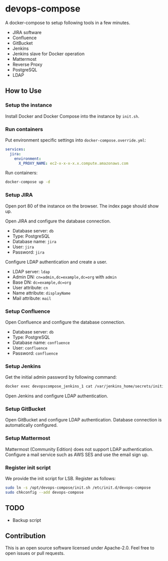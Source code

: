 # devops-compose

A docker-compose to setup following tools in a few minutes.

* JIRA software
* Confluence
* GitBucket
* Jenkins
* Jenkins slave for Docker operation
* Mattermost
* Reverse Proxy
* PostgreSQL
* LDAP


## How to Use

### Setup the instance

Install Docker and Docker Compose into the instance by `init.sh`.

### Run containers

Put environment specific settings into `docker-compose.override.yml`:

```yaml
services:
  jira:
    environment:
      X_PROXY_NAME: ec2-x-x-x-x.x.compute.amazonaws.com
```

Run containers:

```sh
docker-compose up -d
```

### Setup JIRA

Open port 80 of the instance on the browser.
The index page should show up.

Open JIRA and configure the database connection.

- Database server: `db`
- Type: PostgreSQL
- Database name: `jira`
- User: `jira`
- Password: `jira`

Configure LDAP authentication and create a user.

- LDAP server: `ldap`
- Admin DN: `cn=admin,dc=example,dc=org` with `admin`
- Base DN: `dc=example,dc=org`
- User attribute: `cn`
- Name attribute: `displayName`
- Mail attribute: `mail`

### Setup Confluence

Open Confluence and configure the database connection.

- Database server: `db`
- Type: PostgreSQL
- Database name: `confluence`
- User: `confluence`
- Password: `confluence`

### Setup Jenkins

Get the initial admin password by following command:

```sh
docker exec devopscompose_jenkins_1 cat /var/jenkins_home/secrets/initialAdminPassword
```

Open Jenkins and configure LDAP authentication.

### Setup GitBucket

Open GitBucket and configure LDAP authentication.
Database connection is automatically configured.

### Setup Mattermost

Mattermost (Community Edition) does not support LDAP authentication.
Configure a mail service such as AWS SES and use the email sign up.

### Register init script

We provide the init script for LSB.
Register as follows:

```sh
sudo ln -s /opt/devops-compose/init.sh /etc/init.d/devops-compose
sudo chkconfig --add devops-compose
```

## TODO

* Backup script


## Contribution

This is an open source software licensed under Apache-2.0.
Feel free to open issues or pull requests.

